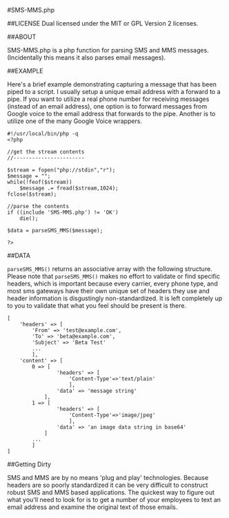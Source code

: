 #SMS-MMS.php

##LICENSE
Dual licensed under the MIT or GPL Version 2 licenses.

##ABOUT

SMS-MMS.php is a php function for parsing SMS and MMS messages. (Incidentally this means it also parses email messages).

##EXAMPLE

Here's a brief example demonstrating capturing a message that has been piped to a script. I usually setup a unique email address with a forward to a pipe.  If you want to utilize a real phone number for receiving messages (instead of an email address), one option is to forward messages from Google voice to the email address that forwards to the pipe.  Another is to utilize one of the many Google Voice wrappers.

	#!/usr/local/bin/php -q
	<?php
	
	//get the stream contents
	//-----------------------
	
	$stream = fopen("php://stdin","r");
	$message = "";
	while(!feof($stream))
		$message .= fread($stream,1024);
	fclose($stream);
	
	//parse the contents
	if ((include 'SMS-MMS.php') != 'OK')
	    die();
	
	$data = parseSMS_MMS($message);
	
	?>

##DATA

`parseSMS_MMS()` returns an associative array with the following structure.  Please note that `parseSMS_MMS()` makes no effort to validate or find specific headers, which is important because every carrier, every phone type, and most sms gateways have their own unique set of headers they use and header information is disgustingly non-standardized.  It is left completely up to you to validate that what you feel should be present is there.

	[
		'headers' => [
			'From' => 'test@example.com',
			'To' => 'beta@example.com',
			'Subject' => 'Beta Test'
			...
			],
		'content' => [
			0 => [
					'headers' => [
						'Content-Type'=>'text/plain'
						],
					'data' => 'message string'
				],
			1 => [
					'headers' => [
						'Content-Type'=>'image/jpeg'
						],
					'data' => 'an image data string in base64'
				]
			...
			]
	]
	
##Getting Dirty

SMS and MMS are by no means 'plug and play' technologies.  Because headers are so poorly standardized it can be very difficult to construct robust SMS and MMS based applications.  The quickest way to figure out what you'll need to look for is to get a number of your employees to text an email address and examine the original text of those emails.